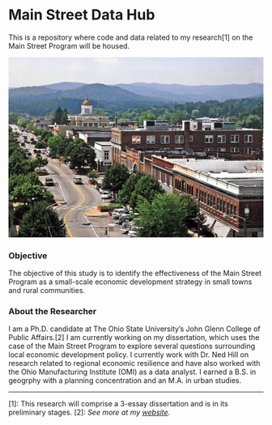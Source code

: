 # Main Street Data Hub

This is a repository where code and data related to my research[1] on the Main Street Program will be housed.

<p align="center">
  <img width="600" src="img/mainst_nc.png">
</p>

### Objective
The objective of this study  is to identify the effectiveness of the Main Street Program as a small-scale economic development strategy in small towns and rural communities.

### About the Researcher

I am a Ph.D. candidate at The Ohio State University’s John Glenn College of Public Affairs.[2] I am currently working on my dissertation, which uses the case of the Main Street Program to explore several questions surrounding local economic development policy. I currently work with Dr. Ned Hill on research related to regional economic resilience and have also worked with the Ohio Manufacturing Institute (OMI) as a data analyst. I earned a B.S. in geogrphy with a planning concentration and an M.A. in urban studies.

***

[1]: This research will comprise a 3-essay dissertation and is in its preliminary stages.
[2]: *See more at my [website](https://andrewvanleuven.com/).*
